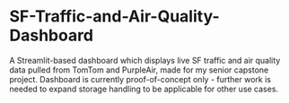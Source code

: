 # SF-Traffic-and-Air-Quality-Dashboard

A Streamlit-based dashboard which displays live SF traffic and air quality data pulled from TomTom and PurpleAir, made for my senior capstone project. Dashboard is currently proof-of-concept only - further work is needed to expand storage handling to be applicable for other use cases. 
